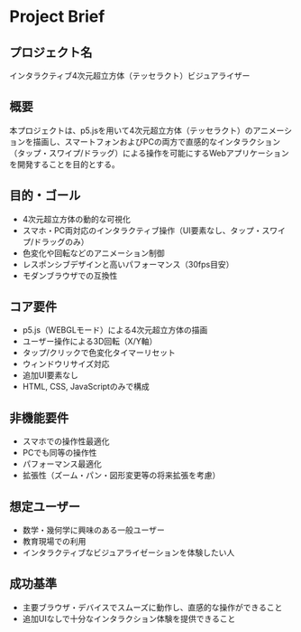 # Project Brief

## プロジェクト名
インタラクティブ4次元超立方体（テッセラクト）ビジュアライザー

## 概要
本プロジェクトは、p5.jsを用いて4次元超立方体（テッセラクト）のアニメーションを描画し、スマートフォンおよびPCの両方で直感的なインタラクション（タップ・スワイプ/ドラッグ）による操作を可能にするWebアプリケーションを開発することを目的とする。

## 目的・ゴール
- 4次元超立方体の動的な可視化
- スマホ・PC両対応のインタラクティブ操作（UI要素なし、タップ・スワイプ/ドラッグのみ）
- 色変化や回転などのアニメーション制御
- レスポンシブデザインと高いパフォーマンス（30fps目安）
- モダンブラウザでの互換性

## コア要件
- p5.js（WEBGLモード）による4次元超立方体の描画
- ユーザー操作による3D回転（X/Y軸）
- タップ/クリックで色変化タイマーリセット
- ウィンドウリサイズ対応
- 追加UI要素なし
- HTML, CSS, JavaScriptのみで構成

## 非機能要件
- スマホでの操作性最適化
- PCでも同等の操作性
- パフォーマンス最適化
- 拡張性（ズーム・パン・図形変更等の将来拡張を考慮）

## 想定ユーザー
- 数学・幾何学に興味のある一般ユーザー
- 教育現場での利用
- インタラクティブなビジュアライゼーションを体験したい人

## 成功基準
- 主要ブラウザ・デバイスでスムーズに動作し、直感的な操作ができること
- 追加UIなしで十分なインタラクション体験を提供できること

